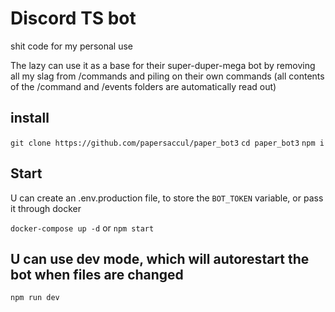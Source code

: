 # Discord TS bot
shit code for my personal use

The lazy can use it as a base for their super-duper-mega bot by removing all my slag from /commands and piling on their own commands (all contents of the /command and /events folders are automatically read out)

## install
`git clone https://github.com/papersaccul/paper_bot3`
`cd paper_bot3`
`npm i`

## Start
U can create an .env.production file, to store the `BOT_TOKEN` variable, or pass it through docker

`docker-compose up -d`
or 
`npm start` 

## U can use dev mode, which will autorestart the bot when files are changed
`npm run dev`

